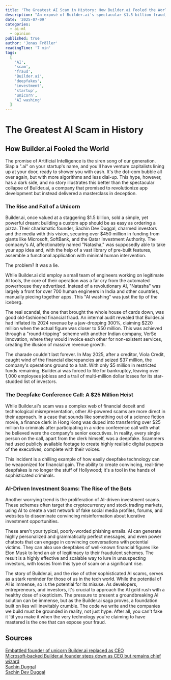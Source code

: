 ```yaml
---
title: 'The Greatest AI Scam in History: How Builder.ai Fooled the World'
description: "An exposé of Builder.ai's spectacular $1.5 billion fraud, deepfake scams, and AI-driven investment schemes that reveal the dark side of the AI hype bubble."
date: '2025-07-09'
categories:
  - ai-ml
  - opinion
published: true
author: 'Jonas Fröller'
readingTime: '7 min'
tags:
  [
    'AI',
    'scam',
    'fraud',
    'Builder.ai',
    'deepfakes',
    'investment',
    'startup',
    'unicorn',
    'AI washing'
  ]
---
```


<script>
  import AudioNativePlayer from '$lib/components/AudioNativePlayer.svelte';
</script>

# The Greatest AI Scam in History

<AudioNativePlayer />

## How Builder.ai Fooled the World

The promise of Artificial Intelligence is the siren song of our generation. Slap a ".ai" on your startup's name, and you'll have venture capitalists lining up at your door, ready to shower you with cash. It's the dot-com bubble all over again, but with more algorithms and less dial-up. This hype, however, has a dark side, and no story illustrates this better than the spectacular collapse of Builder.ai, a company that promised to revolutionize app development but instead delivered a masterclass in deception.

### The Rise and Fall of a Unicorn

Builder.ai, once valued at a staggering $1.5 billion, sold a simple, yet powerful dream: building a custom app should be as easy as ordering a pizza. Their charismatic founder, Sachin Dev Duggal, charmed investors and the media with this vision, securing over $450 million in funding from giants like Microsoft, SoftBank, and the Qatar Investment Authority. The company's AI, affectionately named "Natasha," was supposedly able to take your app idea and, with the help of a vast library of pre-built features, assemble a functional application with minimal human intervention.

The problem? It was a lie.

While Builder.ai did employ a small team of engineers working on legitimate AI tools, the core of their operation was a far cry from the automated powerhouse they advertised. Instead of a revolutionary AI, "Natasha" was largely a front for over 700 human engineers in India and other countries, manually piecing together apps. This "AI washing" was just the tip of the iceberg.

The real scandal, the one that brought the whole house of cards down, was good old-fashioned financial fraud. An internal audit revealed that Builder.ai had inflated its 2024 revenue by a jaw-dropping 300%, claiming $220 million when the actual figure was closer to $50 million. This was achieved through a "round-tripping" scheme with another Indian company, VerSe Innovation, where they would invoice each other for non-existent services, creating the illusion of massive revenue growth.

The charade couldn't last forever. In May 2025, after a creditor, Viola Credit, caught wind of the financial discrepancies and seized $37 million, the company's operations ground to a halt. With only $5 million in restricted funds remaining, Builder.ai was forced to file for bankruptcy, leaving over 1,000 employees jobless and a trail of multi-million dollar losses for its star-studded list of investors.

### The Deepfake Conference Call: A $25 Million Heist

While Builder.ai's scam was a complex web of financial deceit and technological misrepresentation, other AI-powered scams are more direct in their approach. In a case that sounds like something out of a science fiction movie, a finance clerk in Hong Kong was duped into transferring over $25 million to criminals after participating in a video conference call with what he believed were the company's senior executives. In reality, every single person on the call, apart from the clerk himself, was a deepfake. Scammers had used publicly available footage to create highly realistic digital puppets of the executives, complete with their voices.

This incident is a chilling example of how easily deepfake technology can be weaponized for financial gain. The ability to create convincing, real-time deepfakes is no longer the stuff of Hollywood; it's a tool in the hands of sophisticated criminals.

### AI-Driven Investment Scams: The Rise of the Bots

Another worrying trend is the proliferation of AI-driven investment scams. These schemes often target the cryptocurrency and stock trading markets, using AI to create a vast network of fake social media profiles, forums, and websites to disseminate convincing misinformation about lucrative investment opportunities.

These aren't your typical, poorly-worded phishing emails. AI can generate highly personalized and grammatically perfect messages, and even power chatbots that can engage in convincing conversations with potential victims. They can also use deepfakes of well-known financial figures like Elon Musk to lend an air of legitimacy to their fraudulent schemes. The result is a highly effective and scalable way to lure in unsuspecting investors, with losses from this type of scam on a significant rise.

The story of Builder.ai, and the rise of other sophisticated AI scams, serves as a stark reminder for those of us in the tech world. While the potential of AI is immense, so is the potential for its misuse. As developers, entrepreneurs, and investors, it's crucial to approach the AI gold rush with a healthy dose of skepticism. The pressure to present a groundbreaking AI solution can be immense, but as the Builder.ai saga proves, a foundation built on lies will inevitably crumble. The code we write and the companies we build must be grounded in reality, not just hype. After all, you can't fake it 'til you make it when the very technology you're claiming to have mastered is the one that can expose your fraud.

<div id="research-sources">

## Sources

[Embattled founder of unicorn Builder.ai replaced as CEO](https://businesscloud.co.uk/news/embattled-founder-of-unicorn-builder-ai-replaced-as-ceo)  
[Microsoft-backed Builder.ai founder steps down as CEO but remains chief wizard](https://tech.eu/2025/03/03/builderai-founder-steps-down-as-ceo-but-remains-chief-wizard)  
[Sachin Duggal](https://www.mwcbarcelona.com/agenda/speakers/14741-sachin-duggal)  
[Sachin Dev Duggal](https://www.ey.com/en_gl/weoy/class-of-2024/united-kingdom)

</div>
